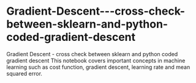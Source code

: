 # Gradient-Descent---cross-check-between-sklearn-and-python-coded-gradient-descent
Gradient Descent - cross check between sklearn and python coded gradient descent
This notebook covers important concepts in machine learning such as cost function, gradient descent, learning rate and mean squared error. 
